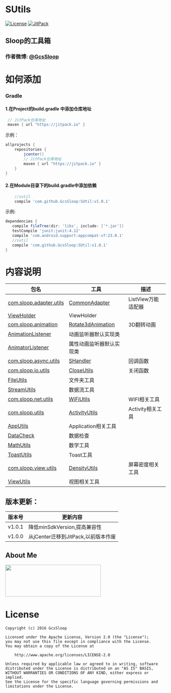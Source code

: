 # SUtils
[![License](https://img.shields.io/badge/license-Apache%202-green.svg)](https://www.apache.org/licenses/LICENSE-2.0)
[![JitPack](https://img.shields.io/badge/JitPack-v1.0.1-brightgreen.svg)](https://jitpack.io/#GcsSloop/SUtil)
## Sloop的工具箱
### 作者微博: [@GcsSloop](http://weibo.com/GcsSloop)

# 如何添加
### Gradle
#### 1.在Project的build.gradle 中添加仓库地址
``` gradle
 // JitPack仓库地址
 maven { url "https://jitpack.io" }
```

示例：
``` gradle
allprojects {
    repositories {
        jcenter()
        // JitPack仓库地址
        maven { url "https://jitpack.io" }
    }
}
```
#### 2.在Module目录下的build.gradle中添加依赖
```gradle
    //sutil
    compile 'com.github.GcsSloop:SUtil:v1.0.1'
```

示例:
 ``` gradle
dependencies {
    compile fileTree(dir: 'libs', include: ['*.jar'])
    testCompile 'junit:junit:4.12'
    compile 'com.android.support:appcompat-v7:23.0.1'
    //sutil
    compile 'com.github.GcsSloop:SUtil:v1.0.1'
}
```

# 内容说明
 包名 | 工具 | 描述 
 ---  | ---  | ---
[com.sloop.adapter.utils](https://github.com/GcsSloop/SUtils/tree/master/Code/com/sloop/adapter/utils) | [CommonAdapter](https://github.com/GcsSloop/SUtils/blob/master/Code/com/sloop/adapter/utils/CommonAdapter.java)| ListView万能适配器
 | [ViewHolder](https://github.com/GcsSloop/SUtils/blob/master/Code/com/sloop/adapter/utils/ViewHolder.java)| ViewHolder
[com.sloop.animation](https://github.com/GcsSloop/SUtils/tree/master/Code/com/sloop/animation) | [Rotate3dAnimation](https://github.com/GcsSloop/SUtils/blob/master/Code/com/sloop/animation/Rotate3dAnimation.java) | 3D翻转动画
 | [AnimationListener](https://github.com/GcsSloop/SUtils/blob/master/Code/com/sloop/animation/AnimationListener.java) | 动画监听器默认实现类
 | [AnimatorListener](https://github.com/GcsSloop/SUtils/blob/master/Code/com/sloop/animation/AnimatorListener.java) | 属性动画监听器默认实现类
[com.sloop.async.utils](https://github.com/GcsSloop/SUtils/tree/master/Code/com/sloop/async/utils) | [SHandler](https://github.com/GcsSloop/SUtils/blob/master/Code/com/sloop/async/utils/SHandler.java) | 回调函数
[com.sloop.io.utils](https://github.com/GcsSloop/SUtils/tree/master/Code/com/sloop/io/utils) | [CloseUtils](https://github.com/GcsSloop/SUtils/blob/master/Code/com/sloop/io/utils/CloseUtils.java) | 关闭函数
 | [FileUtils](https://github.com/GcsSloop/SUtils/blob/master/Code/com/sloop/io/utils/FileUtils.java) | 文件夹工具
 | [StreamUtils](https://github.com/GcsSloop/SUtils/blob/master/Code/com/sloop/io/utils/StreamUtils.java) | 数据流工具
[com.sloop.net.utils](https://github.com/GcsSloop/SUtils/tree/master/Code/com/sloop/net/utils) | [WiFiUtils](https://github.com/GcsSloop/SUtils/blob/master/Code/com/sloop/net/utils/WiFiUtils.java) | WIFI相关工具
[com.sloop.utils](https://github.com/GcsSloop/SUtils/tree/master/Code/com/sloop/utils) | [ActivityUtils](https://github.com/GcsSloop/SUtils/blob/master/Code/com/sloop/utils/ActivityUtils.java) | Activity相关工具
 | [AppUtils](https://github.com/GcsSloop/SUtils/blob/master/Code/com/sloop/utils/AppUtils.java) | Application相关工具
 | [DataCheck](https://github.com/GcsSloop/SUtils/blob/master/Code/com/sloop/utils/DataCheck.java) | 数据检查
 | [MathUtils](https://github.com/GcsSloop/SUtils/blob/master/Code/com/sloop/utils/MathUtils.java) | 数学工具
 | [ToastUtils](https://github.com/GcsSloop/SUtils/blob/master/Code/com/sloop/utils/ToastUtils.java) | Toast工具
[com.sloop.view.utils](https://github.com/GcsSloop/SUtils/tree/master/Code/com/sloop/view/utils) | [DensityUtils](https://github.com/GcsSloop/SUtils/blob/master/Code/com/sloop/view/utils/DensityUtils.java) | 屏幕密度相关工具
 | [ViewUtils](https://github.com/GcsSloop/SUtils/blob/master/Code/com/sloop/view/utils/ViewUtils.java) | 视图相关工具

## 版本更新：
版本号 | 更新内容
:-----:| ------------
v1.0.1 | 降低minSdkVersion,提高兼容性
v1.0.0 | 从jCenter迁移到JitPack,以前版本作废



## About Me

<a href="https://github.com/GcsSloop/SloopBlog/blob/master/FINDME.md" target="_blank"> <img src="http://ww4.sinaimg.cn/large/005Xtdi2gw1f1qn89ihu3j315o0dwwjc.jpg" width=300 height=100 /> </a>

# License
```
Copyright (c) 2016 GcsSloop

Licensed under the Apache License, Version 2.0 (the "License");
you may not use this file except in compliance with the License.
You may obtain a copy of the License at

    http://www.apache.org/licenses/LICENSE-2.0

Unless required by applicable law or agreed to in writing, software
distributed under the License is distributed on an "AS IS" BASIS,
WITHOUT WARRANTIES OR CONDITIONS OF ANY KIND, either express or implied.
See the License for the specific language governing permissions and
limitations under the License.
```

